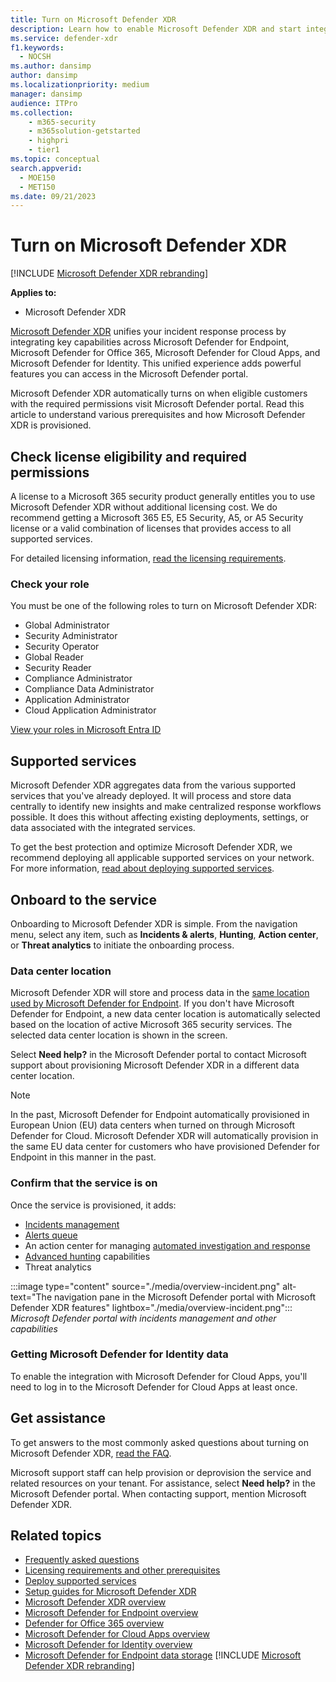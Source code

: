 ```yaml
---
title: Turn on Microsoft Defender XDR 
description: Learn how to enable Microsoft Defender XDR and start integrating your security incident and response.
ms.service: defender-xdr
f1.keywords: 
  - NOCSH
ms.author: dansimp
author: dansimp
ms.localizationpriority: medium
manager: dansimp
audience: ITPro
ms.collection: 
    - m365-security
    - m365solution-getstarted
    - highpri
    - tier1
ms.topic: conceptual
search.appverid: 
  - MOE150
  - MET150
ms.date: 09/21/2023
---
```


# Turn on Microsoft Defender XDR

[!INCLUDE [Microsoft Defender XDR rebranding](../includes/microsoft-defender.md)]


**Applies to:**
- Microsoft Defender XDR

[Microsoft Defender XDR](microsoft-365-defender.md) unifies your incident response process by integrating key capabilities across Microsoft Defender for Endpoint, Microsoft Defender for Office 365, Microsoft Defender for Cloud Apps, and Microsoft Defender for Identity. This unified experience adds powerful features you can access in the Microsoft Defender portal.

Microsoft Defender XDR automatically turns on when eligible customers with the required permissions visit Microsoft Defender portal. Read this article to understand various prerequisites and how Microsoft Defender XDR is provisioned.

## Check license eligibility and required permissions

A license to a Microsoft 365 security product generally entitles you to use Microsoft Defender XDR without additional licensing cost. We do recommend getting a Microsoft 365 E5, E5 Security, A5, or A5 Security license or a valid combination of licenses that provides access to all supported services.

For detailed licensing information, [read the licensing requirements](prerequisites.md#licensing-requirements).

### Check your role

You must be one of the following roles to turn on Microsoft Defender XDR:

- Global Administrator
- Security Administrator
- Security Operator
- Global Reader
- Security Reader
- Compliance Administrator
- Compliance Data Administrator
- Application Administrator
- Cloud Application Administrator

[View your roles in Microsoft Entra ID](/azure/active-directory/users-groups-roles/directory-manage-roles-portal)

## Supported services

Microsoft Defender XDR aggregates data from the various supported services that you've already deployed. It will process and store data centrally to identify new insights and make centralized response workflows possible. It does this without affecting existing deployments, settings, or data associated with the integrated services.

To get the best protection and optimize Microsoft Defender XDR, we recommend deploying all applicable supported services on your network. For more information, [read about deploying supported services](deploy-supported-services.md).

## Onboard to the service

Onboarding to Microsoft Defender XDR is simple. From the navigation menu, select any item, such as **Incidents & alerts**, **Hunting**, **Action center**, or **Threat analytics** to initiate the onboarding process. 

### Data center location

Microsoft Defender XDR will store and process data in the [same location used by Microsoft Defender for Endpoint](/windows/security/threat-protection/microsoft-defender-atp/data-storage-privacy). If you don't have Microsoft Defender for Endpoint, a new data center location is automatically selected based on the location of active Microsoft 365 security services. The selected data center location is shown in the screen.

Select **Need help?** in the Microsoft Defender portal to contact Microsoft support about provisioning Microsoft Defender XDR in a different data center location.

> [!NOTE]
> In the past, Microsoft Defender for Endpoint automatically provisioned in European Union (EU) data centers when turned on through Microsoft Defender for Cloud. Microsoft Defender XDR will automatically provision in the same EU data center for customers who have provisioned Defender for Endpoint in this manner in the past.

### Confirm that the service is on

Once the service is provisioned, it adds:

- [Incidents management](incidents-overview.md)
- [Alerts queue](investigate-alerts.md)
- An action center for managing [automated investigation and response](m365d-autoir.md)
- [Advanced hunting](advanced-hunting-overview.md) capabilities
- Threat analytics

:::image type="content" source="./media/overview-incident.png" alt-text="The navigation pane in the Microsoft Defender portal with Microsoft Defender XDR features" lightbox="./media/overview-incident.png":::
*Microsoft Defender portal with incidents management and other capabilities*

### Getting Microsoft Defender for Identity data 

To enable the integration with Microsoft Defender for Cloud Apps, you'll need to log in to the Microsoft Defender for Cloud Apps at least once.

## Get assistance

To get answers to the most commonly asked questions about turning on Microsoft Defender XDR, [read the FAQ](m365d-enable-faq.md).

Microsoft support staff can help provision or deprovision the service and related resources on your tenant. For assistance, select **Need help?** in the Microsoft Defender portal. When contacting support, mention Microsoft Defender XDR.

## Related topics

- [Frequently asked questions](m365d-enable-faq.md)
- [Licensing requirements and other prerequisites](prerequisites.md)
- [Deploy supported services](deploy-supported-services.md)
- [Setup guides for Microsoft Defender XDR](deploy-configure-m365-defender.md)
- [Microsoft Defender XDR overview](microsoft-365-defender.md)
- [Microsoft Defender for Endpoint overview](../defender-endpoint/microsoft-defender-endpoint.md)
- [Defender for Office 365 overview](../office-365-security/defender-for-office-365.md)
- [Microsoft Defender for Cloud Apps overview](/cloud-app-security/what-is-cloud-app-security)
- [Microsoft Defender for Identity overview](/azure-advanced-threat-protection/what-is-atp)
- [Microsoft Defender for Endpoint data storage](../defender-endpoint/data-storage-privacy.md)
[!INCLUDE [Microsoft Defender XDR rebranding](../includes/defender-m3d-techcommunity.md)]
